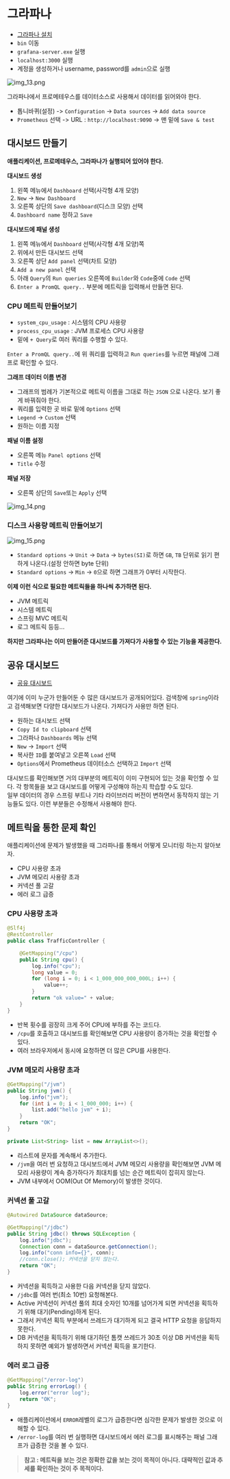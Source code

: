 # 그라파나

- [그라파나 설치](https://grafana.com/grafana/download?platform=windows)
- `bin` 이동
- `grafana-server.exe` 실행
- `localhost:3000` 실행
- 계정을 생성하거나 username, password를 `admin`으로 실행

![img_13.png](image/img_13.png)

그라파나에서 프로메테우스를 데이터소스로 사용해서 데이터를 읽어와야 한다.

- 톱니바퀴(설정) -> `Configuration` -> `Data sources` -> `Add data source`
- `Prometheus` 선택 -> URL : `http://localhost:9090` -> 맨 밑에 `Save & test`

## 대시보드 만들기

**애플리케이션, 프로메테우스, 그라파나가 실행되어 있어야 한다.**

**대시보드 생성**
1. 왼쪽 메뉴에서 `Dashboard` 선택(사각형 4개 모양)
2. `New` -> `New Dashboard`
3. 오른쪽 상단의 `Save dashboard`(디스크 모양) 선택
4. `Dashboard name` 정하고 `Save`

**대시보드에 패널 생성**
1. 왼쪽 메뉴에서 `Dashboard` 선택(사각형 4개 모양)쪽
2. 위에서 만든 대시보드 선택
3. 오른쪽 상단 `Add panel` 선택(차트 모양)
4. `Add a new panel` 선택
5. 아래 `Query`의 `Run queries` 오른쪽에 `Builder`와 `Code`중에 `Code` 선택
6. `Enter a PromQL query..` 부분에 메트릭을 입력해서 만들면 된다.

### CPU 메트릭 만들어보기

- `system_cpu_usage` : 시스템의 CPU 사용량
- `process_cpu_usage` : JVM 프로세스 CPU 사용량
- 밑에 `+ Query`로 여러 쿼리를 수행할 수 있다.

`Enter a PromQL query..`에 위 쿼리를 입력하고 `Run queries`를 누르면 패널에 그래프로 확인할 수 있다.

**그래프 데이터 이름 변경**
- 그래프의 범례가 기본적으로 메트릭 이름을 그대로 하는 `JSON` 으로 나온다. 보기 좋게 바꿔줘야 한다.
- 쿼리를 입력한 곳 바로 밑에 `Options` 선택
- `Legend` -> `Custom` 선택
- 원하는 이름 지정

**패널 이름 설정**
- 오른쪽 메뉴 `Panel options` 선택
- `Title` 수정

**패널 저장**
- 오른쪽 상단의 `Save`또는 `Apply` 선택

![img_14.png](image/img_14.png)

### 디스크 사용량 메트릭 만들어보기

![img_15.png](image/img_15.png)

- `Standard options` -> `Unit` -> `Data` -> `bytes(SI)`로 하면 `GB`, `TB` 단위로 읽기 편하게 나온다.(설정 안하면 byte 단위)
- `Standard options` -> `Min` -> `0`으로 하면 그래프가 0부터 시작한다.

**이제 이런 식으로 필요한 메트릭들을 하나씩 추가하면 된다.**
- JVM 메트릭
- 시스템 메트릭
- 스프링 MVC 메트릭
- 로그 메트릭 등등...

**하지만 그라파나는 이미 만들어준 대시보드를 가져다가 사용할 수 있는 기능을 제공한다.**

## 공유 대시보드

- [공유 대시보드](https://grafana.com/grafana/dashboards/)

여기에 이미 누군가 만들어둔 수 많은 대시보드가 공개되어있다. 검색창에 `spring`이라고 검색해보면 다양한 대시보드가 나온다. 
가져다가 사용만 하면 된다.

- 원하는 대시보드 선택
- `Copy Id to clipboard` 선택
- 그라파나 `Dashboards` 메뉴 선택
- `New` -> `Import` 선택
- 복사한 `ID`를 붙여넣고 오른쪽 `Load` 선택
- `Options`에서 Prometheus 데이터소스 선택하고 `Import` 선택

대시보드를 확인해보면 거의 대부분의 메트릭이 이미 구현되어 있는 것을 확인할 수 있다. 각 항목들을 보고 대시보드를 어떻게 구성해야 하는지 학습할 수도 있다.<br>
일부 데이터의 경우 스프링 부트나 기타 라이브러리 버전이 변하면서 동작하지 않는 기능들도 있다. 이런 부분들은 수정해서 사용해야 한다.

## 메트릭을 통한 문제 확인

애플리케이션에 문제가 발생했을 때 그라파나를 통해서 어떻게 모니터링 하는지 알아보자.

- CPU 사용량 초과
- JVM 메모리 사용량 초과
- 커넥션 풀 고갈
- 에러 로그 급증

### CPU 사용량 초과

```java
@Slf4j
@RestController
public class TrafficController {

    @GetMapping("/cpu")
    public String cpu() {
        log.info("cpu");
        long value = 0;
        for (long i = 0; i < 1_000_000_000_000L; i++) {
            value++;
        }
        return "ok value=" + value;
    }
}
```
- 반복 횟수를 굉장히 크게 주어 CPU에 부하를 주는 코드다.
- `/cpu`를 호출하고 대시보드를 확인해보면 CPU 사용량이 증가하는 것을 확인할 수 있다.
- 여러 브라우저에서 동시에 요청하면 더 많은 CPU를 사용한다.

### JVM 메모리 사용량 초과

```java
@GetMapping("/jvm")
public String jvm() {
    log.info("jvm");
    for (int i = 0; i < 1_000_000; i++) {
        list.add("hello jvm" + i);
    }
    return "OK";
}

private List<String> list = new ArrayList<>();
```
- 리스트에 문자를 계속해서 추가한다.
- `/jvm`을 여러 번 요청하고 대시보드에서 JVM 메모리 사용량을 확인해보면 JVM 메모리 사용량이 계속 증가하다가 최대치를 넘는 순간 메트릭이 잡히지 않는다.
- JVM 내부에서 OOM(Out Of Memory)이 발생한 것이다.

### 커넥션 풀 고갈

```java
@Autowired DataSource dataSource;

@GetMapping("/jdbc")
public String jdbc() throws SQLException {
    log.info("jdbc");
    Connection conn = dataSource.getConnection();
    log.info("conn info={}", conn);
    //conn.close(); 커넥션을 닫지 않는다.
    return "OK";
}
```
- 커넥션을 획득하고 사용한 다음 커넥션을 닫지 않았다.
- `/jdbc`를 여러 번(최소 10번) 요청해본다.
- Active 커넥션이 커넥션 풀의 최대 숫자인 10개를 넘어가게 되면 커넥션을 획득하기 위해 대기(Pending)하게 된다.
- 그래서 커넥션 획득 부분에서 쓰레드가 대기하게 되고 결국 HTTP 요청을 응답하지 못한다.
- DB 커넥션을 획득하기 위해 대기하던 톰캣 쓰레드가 30초 이상 DB 커넥션을 획득하지 못하면 예외가 발생하면서 커넥션 획득을 포기한다.

### 에러 로그 급증

```java
@GetMapping("/error-log")
public String errorLog() {
    log.error("error log");
    return "OK";
}
```
- 애플리케이션에서 `ERROR`레벨의 로그가 급증한다면 심각한 문제가 발생한 것으로 이해할 수 있다.
- `/error-log`를 여러 번 실행하면 대시보드에서 에러 로그를 표시해주는 패널 그래프가 급증한 것을 볼 수 있다.

> **참고 : 메트릭을 보는 것은 정확한 값을 보는 것이 목적이 아니다. 대략적인 값과 추세를 확인하는 것이 주 목적이다.**